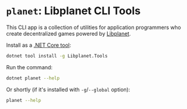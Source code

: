 `planet`: Libplanet CLI Tools
=============================

This CLI app is a collection of utilities for application programmers who
create decentralized games powered by [Libplanet].

Install as a [.NET Core tool]:

~~~~ bash
dotnet tool install -g Libplanet.Tools
~~~~

Run the command:

~~~~ bash
dotnet planet --help
~~~~

Or shortly (if it's installed with `-g`/`--global` option):

~~~~ bash
planet --help
~~~~


[Libplanet]: https://libplanet.io/
[.NET Core tool]: https://docs.microsoft.com/en-us/dotnet/core/tools/global-tools

